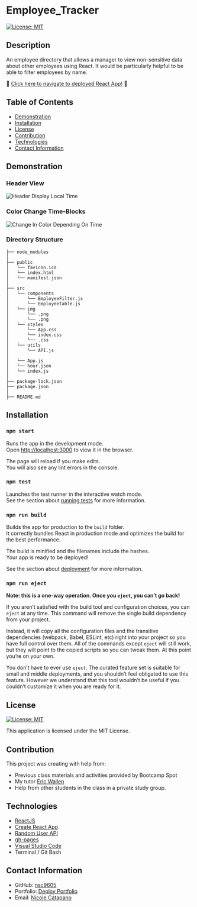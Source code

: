 # Employee_Tracker

[![License: MIT](https://img.shields.io/badge/License-MIT-yellow.svg)](https://opensource.org/licenses/MIT)

## Description

An employee directory that allows a manager to view non-sensitive data about other employees using React. It would be particularly helpful to be able to filter employees by name.

:round_pushpin: [Click here to navigate to deployed React App!](https://nsc9605.github.io/Employee_Tracker/) :round_pushpin:

## Table of Contents

- [Demonstration](#demonstration)
- [Installation](#installation)
- [License](#license)
- [Contribution](#contribution)
- [Technologies](#technologies)
- [Contact Information](#contact-information)

## Demonstration

### Header View
![Header Display Local Time](./src/img/header1.png)

### Color Change Time-Blocks
![Change In Color Depending On Time](./src/img/color-change.png)


### Directory Structure

```
├── node_modules
│
├── public
│   └── favicon.ico
│   └── index.html
│   └── manifest.json
│
├── src
│   └── components
│       └── EmployeeFilter.js
│       └── EmployeeTable.js
│   └── img
│       └── .png
│       └── .png
│   └── styles
│       └── App.css
│       └── index.css
│       └── .css
│   └── utils
│       └── API.js
│
│   └── App.js
│   └── hour.json
│   └── index.js
│
├── package-lock.json
├── package.json  
│
├── README.md
```

## Installation

### `npm start`

Runs the app in the development mode.\
Open [http://localhost:3000](http://localhost:3000) to view it in the browser.

The page will reload if you make edits.\
You will also see any lint errors in the console.

### `npm test`

Launches the test runner in the interactive watch mode.\
See the section about [running tests](https://facebook.github.io/create-react-app/docs/running-tests) for more information.

### `npm run build`

Builds the app for production to the `build` folder.\
It correctly bundles React in production mode and optimizes the build for the best performance.

The build is minified and the filenames include the hashes.\
Your app is ready to be deployed!

See the section about [deployment](https://facebook.github.io/create-react-app/docs/deployment) for more information.

### `npm run eject`

**Note: this is a one-way operation. Once you `eject`, you can’t go back!**

If you aren’t satisfied with the build tool and configuration choices, you can `eject` at any time. This command will remove the single build dependency from your project.

Instead, it will copy all the configuration files and the transitive dependencies (webpack, Babel, ESLint, etc) right into your project so you have full control over them. All of the commands except `eject` will still work, but they will point to the copied scripts so you can tweak them. At this point you’re on your own.

You don’t have to ever use `eject`. The curated feature set is suitable for small and middle deployments, and you shouldn’t feel obligated to use this feature. However we understand that this tool wouldn’t be useful if you couldn’t customize it when you are ready for it.


## License

[![License: MIT](https://img.shields.io/badge/License-MIT-yellow.svg)](https://opensource.org/licenses/MIT)

This application is licensed under the MIT License.

## Contribution

This project was creating with help from:

- Previous class materials and activities provided by Bootcamp Spot
- My tutor [Eric Wallen](https://github.com/ericwallen)
- Help from other students in the class in a private study group.


## Technologies

- [ReactJS](https://reactjs.org/)
- [Create React App](https://github.com/facebook/create-react-app)
- [Random User API](https://randomuser.me/)
- [gh-pages](https://www.npmjs.com/package/gh-pages)
- [Visual Studio Code](https://code.visualstudio.com/)
- Terminal / Git Bash

## Contact Information

- GitHub: [nsc9605](https://github.com/nsc9605)
- Portfolio: [Deploy Portfolio](https://nsc9605.github.io/Responsive-Portfolio/)
- Email: [Nicole Catapano](mailto:nsc9605@gmail.com)


